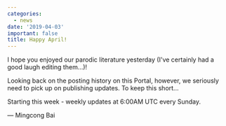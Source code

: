 ```yaml
---
categories:
  - news
date: '2019-04-03'
important: false
title: Happy April!
---
```



I hope you enjoyed our parodic literature yesterday (I've certainly had a good laugh editing them...)!

Looking back on the posting history on this Portal, however, we seriously need to pick up on publishing updates. To keep this short...

Starting this week - weekly updates at 6:00AM UTC every Sunday.

— Mingcong Bai